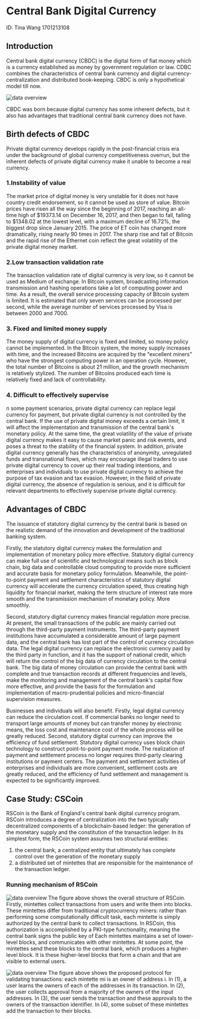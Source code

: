 # Central Bank Digital Currency
ID: Tina Wang 1701213108 

## Introduction
Central bank digital currency (CBDC) is the digital form of fiat money which is a currency established as money by government regulation or law. CDBC combines the characteristics of central bank currency and digital currency-centralization and distributed book-keeping. CBDC is only a hypothetical model till now.

![data overview](https://github.com/wangtian2019/Central-Bank-Digital-Currency/blob/master/%E5%9B%BE1.png)

CBDC was born because digital currency has some inherent defects, but it also has advantages that traditional central bank currency does not have.

## Birth defects of CBDC
Private digital currency develops rapidly in the post-financial crisis era under the background of global currency competitiveness overrun, but the inherent defects of private digital currency make it unable to become a real currency.

### 1.Instability of value
The market price of digital money is very unstable for it does not have country credit endorsement, so it cannot be used as store of value. Bitcoin prices have risen all the way since the beginning of 2017, reaching an all-time high of $19373.14 on December 16, 2017, and then began to fall, falling to $1348.02 at the lowest level, with a maximum decline of 16.72%, the biggest drop since January 2015. The price of ET coin has changed more dramatically, rising nearly 90 times in 2017. The sharp rise and fall of Bitcoin and the rapid rise of the Ethernet coin reflect the great volatility of the private digital money market.

### 2.Low transaction validation rate
The transaction validation rate of digital currency is very low, so it cannot be used as Medium of exchange. In Bitcoin system, broadcasting information transmission and hashing operations take a lot of computing power and time. As a result, the overall service processing capacity of Bitcoin system is limited. It is estimated that only seven services can be processed per second, while the average number of services processed by Visa is between 2000 and 7000.

### 3. Fixed and limited money supply
The money supply of digital currency is fixed and limited, so money policy cannot be implemented. In the Bitcoin system, the money supply increases with time, and the increased Bitcoins are acquired by the "excellent miners" who have the strongest computing power in an operation cycle. However, the total number of Bitcoins is about 21 million, and the growth mechanism is relatively stylized. The number of Bitcoins produced each time is relatively fixed and lack of controllability.

### 4. Difficult to effectively supervise
n some payment scenarios, private digital currency can replace legal currency for payment, but private digital currency is not controlled by the central bank. If the use of private digital money exceeds a certain limit, it will affect the implementation and transmission of the central bank's monetary policy. At the same time, the great volatility of the value of private digital currency makes it easy to cause market panic and risk events, and poses a threat to the stability of the financial system. In addition, private digital currency generally has the characteristics of anonymity, unregulated funds and transnational flows, which may encourage illegal traders to use private digital currency to cover up their real trading intentions, and enterprises and individuals to use private digital currency to achieve the purpose of tax evasion and tax evasion. However, in the field of private digital currency, the absence of regulation is serious, and it is difficult for relevant departments to effectively supervise private digital currency.

## Advantages of CBDC
The issuance of statutory digital currency by the central bank is based on the realistic demand of the innovation and development of the traditional banking system.

Firstly, the statutory digital currency makes the formulation and implementation of monetary policy more effective. Statutory digital currency can make full use of scientific and technological means such as block chain, big data and controllable cloud computing to provide more sufficient and accurate basis for monetary policy formulation. Meanwhile, the point-to-point payment and settlement characteristics of statutory digital currency will accelerate the currency circulation speed, thus creating high liquidity for financial market, making the term structure of interest rate more smooth and the transmission mechanism of monetary policy. More smoothly.

Second, statutory digital currency makes financial regulation more precise. At present, the small transactions of the public are mainly carried out through the third-party payment instruments. The third-party payment institutions have accumulated a considerable amount of large payment data, and the central bank has lost part of the control of currency circulation data. The legal digital currency can replace the electronic currency paid by the third party in function, and it has the support of national credit, which will return the control of the big data of currency circulation to the central bank. The big data of money circulation can provide the central bank with complete and true transaction records at different frequencies and levels, make the monitoring and management of the central bank's capital flow more effective, and provide the basis for the formulation and implementation of macro-prudential policies and micro-financial supervision measures.

Businesses and individuals will also benefit. Firstly, legal digital currency can reduce the circulation cost. If commercial banks no longer need to transport large amounts of money but can transfer money by electronic means, the loss cost and maintenance cost of the whole process will be greatly reduced. Second, statutory digital currency can improve the efficiency of fund settlement. Statutory digital currency uses block chain technology to construct point-to-point payment mode. The realization of payment and settlement process no longer requires third-party clearing institutions or payment centers. The payment and settlement activities of enterprises and individuals are more convenient, settlement costs are greatly reduced, and the efficiency of fund settlement and management is expected to be significantly improved.

## Case Study: CSCoin
RSCoin is the Bank of England's central bank digital currency program.
RSCoin introduces a degree of centralization into the two typically decentralized components of a blockchain-based ledger: the generation of the monetary supply and the constitution of the transaction ledger. 
In its simplest form, the RSCoin system assumes two structural entities:
1) the central bank, a centralized entity that ultimately has complete control over the generation of the monetary supply
2) a distributed set of mintettes that are responsible for the maintenance of the transaction ledger. 

### Running mechanism of RSCoin

![data overview](https://github.com/wangtian2019/Central-Bank-Digital-Currency/blob/master/%E5%9B%BE2.png)
The figure above shows the overall structure of RSCoin. 
Firstly, mintettes collect transactions from users and write them into blocks. These mintettes differ from traditional cryptocurrency miners: rather than performing some computationally difficult task, each mintette is simply authorized by the central bank to collect transactions. In RSCoin, this authorization is accomplished by a PKI-type functionality, meaning the central bank signs the public key of Each mintettes maintains a set of lower-level blocks, and communicates with other mintettes. At some point, the mintettes send these blocks to the central bank, which produces a higher-level block. It is these higher-level blocks that form a chain and that are visible to external users.

![data overview](https://github.com/wangtian2019/Central-Bank-Digital-Currency/blob/master/%E5%9B%BE3.png)
The figure above shows the proposed protocol for validating transactions: each mintette mi is an owner of address i. In (1), a user learns the owners of each of the addresses in its transaction. In (2), the user collects approval from a majority of the owners of the input addresses. In (3), the user sends the transaction and these approvals to the owners of the transaction identifier. In (4), some subset of these mintettes add the transaction to their blocks.




